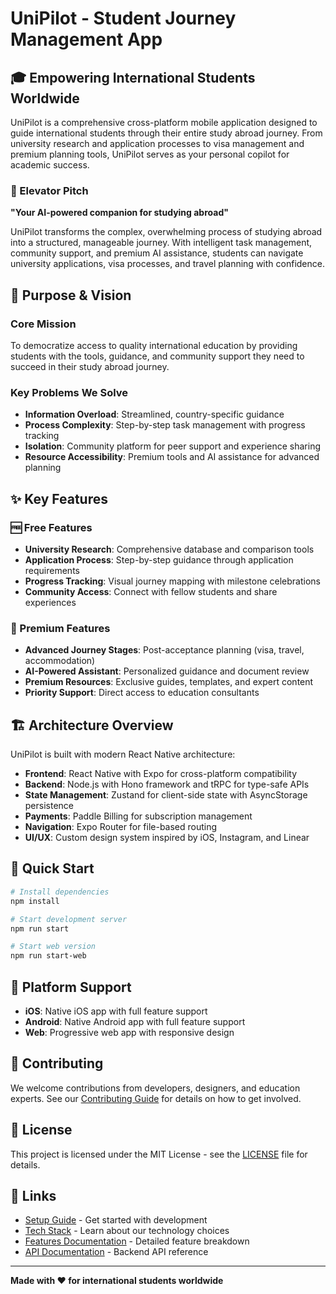 # UniPilot - Student Journey Management App

## 🎓 Empowering International Students Worldwide

UniPilot is a comprehensive cross-platform mobile application designed to guide international students through their entire study abroad journey. From university research and application processes to visa management and premium planning tools, UniPilot serves as your personal copilot for academic success.

### 🌟 Elevator Pitch

**"Your AI-powered companion for studying abroad"**

UniPilot transforms the complex, overwhelming process of studying abroad into a structured, manageable journey. With intelligent task management, community support, and premium AI assistance, students can navigate university applications, visa processes, and travel planning with confidence.

## 🎯 Purpose & Vision

### Core Mission
To democratize access to quality international education by providing students with the tools, guidance, and community support they need to succeed in their study abroad journey.

### Key Problems We Solve
- **Information Overload**: Streamlined, country-specific guidance
- **Process Complexity**: Step-by-step task management with progress tracking
- **Isolation**: Community platform for peer support and experience sharing
- **Resource Accessibility**: Premium tools and AI assistance for advanced planning

## ✨ Key Features

### 🆓 Free Features
- **University Research**: Comprehensive database and comparison tools
- **Application Process**: Step-by-step guidance through application requirements
- **Progress Tracking**: Visual journey mapping with milestone celebrations
- **Community Access**: Connect with fellow students and share experiences

### 👑 Premium Features
- **Advanced Journey Stages**: Post-acceptance planning (visa, travel, accommodation)
- **AI-Powered Assistant**: Personalized guidance and document review
- **Premium Resources**: Exclusive guides, templates, and expert content
- **Priority Support**: Direct access to education consultants

## 🏗️ Architecture Overview

UniPilot is built with modern React Native architecture:

- **Frontend**: React Native with Expo for cross-platform compatibility
- **Backend**: Node.js with Hono framework and tRPC for type-safe APIs
- **State Management**: Zustand for client-side state with AsyncStorage persistence
- **Payments**: Paddle Billing for subscription management
- **Navigation**: Expo Router for file-based routing
- **UI/UX**: Custom design system inspired by iOS, Instagram, and Linear

## 🚀 Quick Start

```bash
# Install dependencies
npm install

# Start development server
npm run start

# Start web version
npm run start-web
```

## 📱 Platform Support

- **iOS**: Native iOS app with full feature support
- **Android**: Native Android app with full feature support  
- **Web**: Progressive web app with responsive design

## 🤝 Contributing

We welcome contributions from developers, designers, and education experts. See our [Contributing Guide](./contributing.md) for details on how to get involved.

## 📄 License

This project is licensed under the MIT License - see the [LICENSE](./license.md) file for details.

## 🔗 Links

- [Setup Guide](./setup.md) - Get started with development
- [Tech Stack](./tech-stack.md) - Learn about our technology choices
- [Features Documentation](./features.md) - Detailed feature breakdown
- [API Documentation](./api.md) - Backend API reference

---

**Made with ❤️ for international students worldwide**